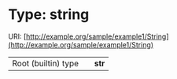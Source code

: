 
# Type: string




URI: [http://example.org/sample/example1/String](http://example.org/sample/example1/String)

|  |  |  |
| --- | --- | --- |
| Root (builtin) type | | **str** |
